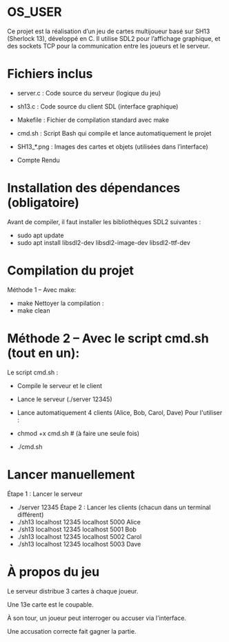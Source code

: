 # OS_USER
Ce projet est la réalisation d’un jeu de cartes multijoueur basé sur SH13 (Sherlock 13), développé en C.
Il utilise SDL2 pour l’affichage graphique, et des sockets TCP pour la communication entre les joueurs et le serveur.

# Fichiers inclus

- server.c	: Code source du serveur (logique du jeu)
  
-  sh13.c	: Code source du client SDL (interface graphique)

-  Makefile	: Fichier de compilation standard avec make

-  cmd.sh	: Script Bash qui compile et lance automatiquement le projet

-  SH13_*.png	: Images des cartes et objets (utilisées dans l’interface)

-  Compte Rendu

  # Installation des dépendances (obligatoire)
  Avant de compiler, il faut installer les bibliothèques SDL2 suivantes :
  - sudo apt update
  - sudo apt install libsdl2-dev libsdl2-image-dev libsdl2-ttf-dev

# Compilation du projet
Méthode 1 – Avec make:
- make
Nettoyer la compilation :
- make clean
# Méthode 2 – Avec le script cmd.sh (tout en un):
Le script cmd.sh :

- Compile le serveur et le client

- Lance le serveur (./server 12345)

- Lance automatiquement 4 clients (Alice, Bob, Carol, Dave)
Pour l'utiliser :
- chmod +x cmd.sh   # (à faire une seule fois)
- ./cmd.sh
# Lancer manuellement
Étape 1 : Lancer le serveur
- ./server 12345
Étape 2 : Lancer les clients (chacun dans un terminal différent)
- ./sh13 localhost 12345 localhost 5000 Alice
- ./sh13 localhost 12345 localhost 5001 Bob
- ./sh13 localhost 12345 localhost 5002 Carol
- ./sh13 localhost 12345 localhost 5003 Dave

# À propos du jeu

  Le serveur distribue 3 cartes à chaque joueur.
  
  Une 13e carte est le coupable.
  
  À son tour, un joueur peut interroger ou accuser via l'interface.
  
  Une accusation correcte fait gagner la partie.



